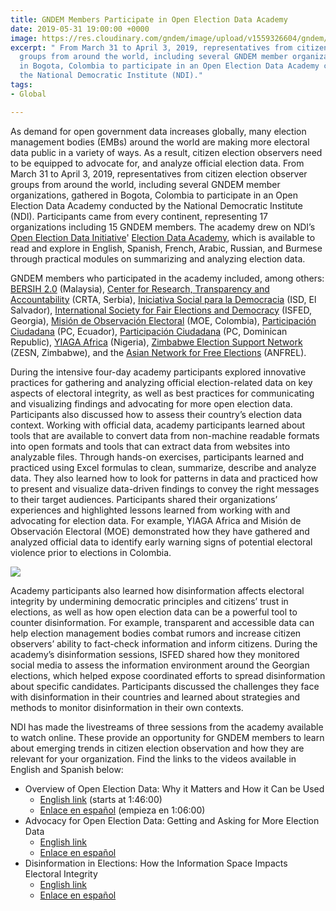 ```yaml
---
title: GNDEM Members Participate in Open Election Data Academy
date: 2019-05-31 19:00:00 +0000
image: https://res.cloudinary.com/gndem/image/upload/v1559326604/gndem/DSC03000.jpg
excerpt: " From March 31 to April 3, 2019, representatives from citizen election observer
  groups from around the world, including several GNDEM member organizations, gathered
  in Bogota, Colombia to participate in an Open Election Data Academy conducted by
  the National Democratic Institute (NDI)."
tags:
- Global

---
```

As demand for open government data increases globally, many election management bodies (EMBs) around the world are making more electoral data public in a variety of ways. As a result, citizen election observers need to be equipped to advocate for, and analyze official election data. From March 31 to April 3, 2019, representatives from citizen election observer groups from around the world, including several GNDEM member organizations, gathered in Bogota, Colombia to participate in an Open Election Data Academy conducted by the National Democratic Institute (NDI). Participants came from every continent, representing 17 organizations including 15 GNDEM members. The academy drew on NDI’s [Open Election Data Initiative](https://www.openelectiondata.net/en/)' [Election Data Academy](https://www.openelectiondata.net/en/academy/), which is available to read and explore in English, Spanish, French, Arabic, Russian, and Burmese through practical modules on summarizing and analyzing election data.

GNDEM members who participated in the academy included, among others: [BERSIH 2.0](http://www.bersih.org/) (Malaysia), [Center for Research, Transparency and Accountability](https://crta.rs/en/) (CRTA, Serbia), [Iniciativa Social para la Democracia](http://www.isd.org.sv) (ISD, El Salvador), [International Society for Fair Elections and Democracy](http://www.isfed.ge/eng) (ISFED, Georgia), [Misión de Observación Electoral](https://moe.org.co/) (MOE, Colombia), [Participación Ciudadana](https://www.participacionciudadana.org/) (PC, Ecuador), [Participación Ciudadana](https://www.pciudadana.com/) (PC, Dominican Republic), [YIAGA Africa](https://www.yiaga.org/) (Nigeria), [Zimbabwe Election Support Network](http://www.zesn.org.zw/) (ZESN, Zimbabwe), and the [Asian Network for Free Elections](https://anfrel.org/) (ANFREL).

During the intensive four-day academy participants explored innovative practices for gathering and analyzing official election-related data on key aspects of electoral integrity, as well as best practices for communicating and visualizing findings and advocating for more open election data. Participants also discussed how to assess their country’s election data context. Working with official data, academy participants learned about tools that are available to convert data from non-machine readable formats into open formats and tools that can extract data from websites into analyzable files. Through hands-on exercises, participants learned and practiced using Excel formulas to clean, summarize, describe and analyze data. They also learned how to look for patterns in data and practiced how to present and visualize data-driven findings to convey the right messages to their target audiences. Participants shared their organizations’ experiences and highlighted lessons learned from working with and advocating for election data. For example, YIAGA Africa and Misión de Observación Electoral (MOE) demonstrated how they have gathered and analyzed official data to identify early warning signs of potential electoral violence prior to elections in Colombia.

![](https://res.cloudinary.com/gndem/image/upload/v1559327325/gndem/DSC03089.jpg)

Academy participants also learned how disinformation affects electoral integrity by undermining democratic principles and citizens’ trust in elections, as well as how open election data can be a powerful tool to counter disinformation. For example, transparent and accessible data can help election management bodies combat rumors and increase citizen observers’ ability to fact-check information and inform citizens. During the academy’s disinformation sessions, ISFED shared how they monitored social media to assess the information environment around the Georgian elections, which helped expose coordinated efforts to spread disinformation about specific candidates. Participants discussed the challenges they face with disinformation in their countries and learned about strategies and methods to monitor disinformation in their own contexts.

NDI has made the livestreams of three sessions from the academy available to watch online. These provide an opportunity for GNDEM members to learn about emerging trends in citizen election observation and how they are relevant for your organization. Find the links to the videos available in English and Spanish below:

* Overview of Open Election Data: Why it Matters and How it Can be Used
  * [English link](https://www.youtube.com/watch?reload=9&v=PQnI8i3SDpY) (starts at 1:46:00)
  * [Enlace en español](https://www.youtube.com/watch?v=X-lRfYANYeo) (empieza en 1:06:00)
* Advocacy for Open Election Data: Getting and Asking for More Election Data
  * [English link](https://www.youtube.com/watch?v=EV5XaAnVNzM&feature=youtu.be)
  * [Enlace en español](https://www.youtube.com/watch?v=oj7g4U4-0PY&feature=youtu.be)
* Disinformation in Elections: How the Information Space Impacts Electoral Integrity
  * [English link](https://www.youtube.com/watch?v=wplsNNgjaDs)
  * [Enlace en español](https://www.youtube.com/watch?v=lscRqACP0ps)